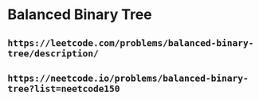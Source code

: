 # Balanced Binary Tree

## `https://leetcode.com/problems/balanced-binary-tree/description/`

## `https://neetcode.io/problems/balanced-binary-tree?list=neetcode150`
